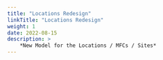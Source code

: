 ```yaml
---
title: "Locations Redesign"
linkTitle: "Locations Redesign"
weight: 1
date: 2022-08-15
description: >
    *New Model for the Locations / MFCs / Sites*
---
```


